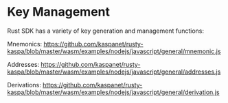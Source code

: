 # Key Management

Rust SDK has a variety of key generation and management functions:



Mnemonics:
https://github.com/kaspanet/rusty-kaspa/blob/master/wasm/examples/nodejs/javascript/general/mnemonic.js

Addresses:
https://github.com/kaspanet/rusty-kaspa/blob/master/wasm/examples/nodejs/javascript/general/addresses.js

Derivations:
https://github.com/kaspanet/rusty-kaspa/blob/master/wasm/examples/nodejs/javascript/general/derivation.js

